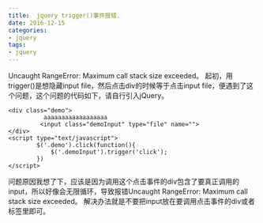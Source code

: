 ```yaml
---
title:  jquery trigger()事件报错.
date: 2016-12-15
categories:
- jquery
tags:
- jquery
---
```

Uncaught RangeError: Maximum call stack size exceeded。
起初，用trigger()是想隐藏input file，然后点击div的时候等于点击input file，便遇到了这个问题，这个问题的代码如下，请自行引入jQuery。

```
<div class="demo">  
	      aaaaaaaaaaaaaaaaaa  
	     <input class="demoInput" type="file" name="">  
</div> 
<script type="text/javascript">  
	    $('.demo').click(function(){  
	        $('.demoInput').trigger('click');  
	    })  
</script>
```
 		   
 问题原因我想了下，应该是因为调用这个点击事件的div包含了要真正调用的input，所以好像会无限循环，导致报错Uncaught RangeError: Maximum call stack size exceeded。
解决办法就是不要把input放在要调用点击事件的div或者标签里即可。